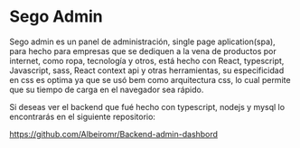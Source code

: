 # Sego Admin

Sego admin es un panel de administración, single page aplication(spa), para hecho para empresas que se dediquen a la vena de productos por internet, como ropa, tecnología y otros, está hecho con React, typescript, Javascript, sass, React context api y otras herramientas, su especificidad en css es optima ya que se usó bem como arquitectura css, lo cual permite que su tiempo de carga en el navegador sea rápido.

Si deseas ver el backend que fué hecho con typescript, nodejs y mysql lo encontrarás en el siguiente repositorio:

https://github.com/Albeiromr/Backend-admin-dashbord